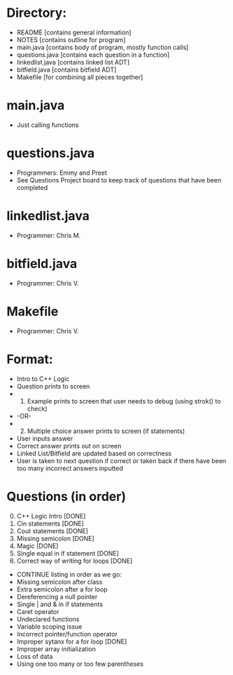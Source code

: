 # Directory:
- README [contains general information]
- NOTES [contains outline for program]
- main.java [contains body of program, mostly function calls]
- questions.java [contains each question in a function]
- linkedlist.java [contains linked list ADT]
- bitfield.java [contains bitfield ADT]
- Makefile [for combining all pieces together]

#  main.java
- Just calling functions

# questions.java
- Programmers: Emmy and Preet
- See Questions Project board to keep track of questions that have been completed

# linkedlist.java
- Programmer: Chris M.

# bitfield.java
- Programmer: Chris V.

# Makefile
- Programmer: Chris V.

# Format:
- Intro to C++ Logic
- Question prints to screen
- 1) Example prints to screen that user needs to debug (using strok() to check)
- -OR-
- 2) Multiple choice answer prints to screen (if statements)
- User inputs answer 
- Correct answer prints out on screen
- Linked List/Bitfield are updated based on correctness
- User is taken to next question if correct or taken back if there have been too many incorrect answers inputted

# Questions (in order)
0. C++ Logic Intro [DONE]
1. Cin statements [DONE]
2. Cout statements [DONE]
3. Missing semicolon [DONE]
4. Magic [DONE]
5. Single equal in if statement [DONE]
6. Correct way of writing for loops [DONE]

- CONTINUE listing in order as we go:
- Missing semicolon after class
- Extra semicolon after a for loop
- Dereferencing a null pointer
- Single | and & in if statements
- Caret operator
- Undeclared functions
- Variable scoping issue
- Incorrect pointer/function operator
- Improper sytanx for a for loop [DONE]
- Improper array initialization
- Loss of data
- Using one too many or too few parentheses
